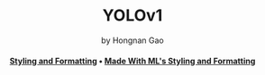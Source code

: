 <div align="center">
<h1>YOLOv1</a></h1>
by Hongnan Gao
<br>
</div>

<h4 align="center">
  <a href="https://gao-hongnan.github.io/gaohn-mlops-docs/mlops_docs/developing/general_workflow/#styling-and-formatting">Styling and Formatting</a>
  •
  <a href="https://madewithml.com/courses/mlops/styling/">Made With ML's Styling and Formatting</a>
</h4>
